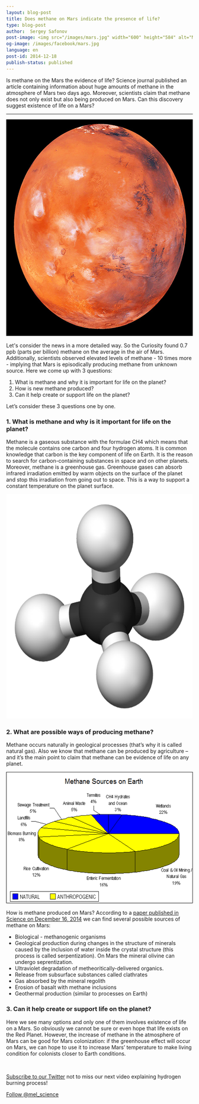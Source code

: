 ```yaml
---
layout: blog-post
title: Does methane on Mars indicate the presence of life?
type: blog-post
author:  Sergey Safonov
post-image: <img src="/images/mars.jpg" width="600" height="584" alt="Mars">
og-image: /images/facebook/mars.jpg
language: en
post-id: 2014-12-18
publish-status: published
---
```

Is methane on the Mars the evidence of life? 
Science journal published an article containing information about huge amounts of methane in the atmosphere of Mars two days ago. Moreover, scientists claim that methane does not only exist but also being produced on Mars. Can this discovery suggest existence of life on a Mars? 

<!-- more -->

---


<img src="/images/mars.jpg" width="600" height="584" alt="Mars">

Let's consider the news in a more detailed way. So the Curiosity found 0.7 ppb (parts per billion) methane on the average in the air of Mars. Additionally, scientists observed elevated levels of methane - 10 times more - implying that Mars is episodically producing methane from unknown source. Here we come up with 3 questions: 

1. What is methane and why it is important for life on the planet? 
2. How is new methane produced?
3. Can it help create or support life on the planet?

Let’s consider these 3 questions one by one.

### 1. What is methane and why is it important for life on the planet? 

Methane is a gaseous substance with the formulae CH4 which means that the molecule contains one carbon and four hydrogen atoms. It is common knowledge that carbon is the key component of life on Earth. It is the reason to search for carbon-containing substances in space and on other planets. Moreover, methane is a greenhouse gas. Greenhouse gases can absorb infrared irradiation emitted by warm objects on the surface of the planet and stop this irradiation from going out to space. This is a way to support a constant temperature on the planet surface.
 
<img src="/images/1-methane.png" width="600" height="605" alt="Methane">


### 2. What are possible ways of producing methane? 

Methane occurs naturally in geological processes (that’s why it is called natural gas). Also we know that methane can be produced by agriculture – and it’s the main point to claim that methane can be evidence of life on any planet.

<img src="/images/methane-sources.png" width="532" height="354" alt="Methane Sources">

How is methane produced on Mars? According to a <a href="http://www.sciencemag.org/content/early/2014/12/15/science.1261713">paper published in Science on December 16, 2014</a> we can find several possible sources of methane on Mars:

* Biological - methanogenic organisms
* Geological production during changes in the structure of minerals caused by the inclusion of water inside the crystal structure (this process is called serpentization). On Mars the mineral olivine can undergo seprentization.
* Ultraviolet degradation of metheoritically-delivered organics. 
* Release from subsurface substances called clathrates
* Gas absorbed by the mineral regolith
* Erosion of basalt with methane inclusions
* Geothermal production (similar to processes on Earth)

### 3. Can it help create or support life on the planet?

Here we see many options and only one of them involves existence of life on a Mars. So obviously we cannot be sure or even hope that life exists on the Red Planet. However, the increase of methane in the atmosphere of Mars can be good for Mars colonization: if the greenhouse effect will occur on Mars, we can hope to use it to increase Mars’ temperature to make living condition for colonists closer to Earth conditions.

<br/>

<a href="https://twitter.com/mel_science">Subscribe to our Twitter</a> not to miss our next video explaining hydrogen burning process!

<!-- Begin Twitter follow -->
<a href="https://twitter.com/mel_science" class="twitter-follow-button" data-show-count="false" data-size="large">Follow @mel_science</a>
<script>!function(d,s,id){var js,fjs=d.getElementsByTagName(s)[0],p=/^http:/.test(d.location)?'http':'https';if(!d.getElementById(id)){js=d.createElement(s);js.id=id;js.src=p+'://platform.twitter.com/widgets.js';fjs.parentNode.insertBefore(js,fjs);}}(document, 'script', 'twitter-wjs');</script>
<!-- End Twitter follow -->

